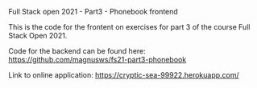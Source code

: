 Full Stack open 2021 - Part3 - Phonebook frontend

This is the code for the frontent on exercises for part 3 of the course Full Stack Open 2021.


Code for the backend can be found here: https://github.com/magnusws/fs21-part3-phonebook

Link to online application: https://cryptic-sea-99922.herokuapp.com/
